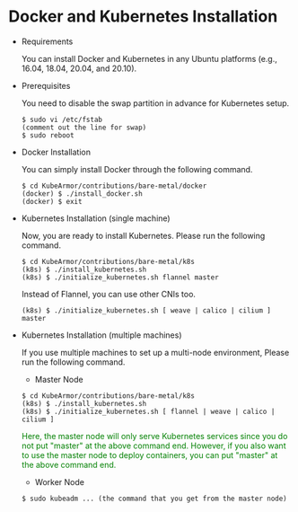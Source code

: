 # Docker and Kubernetes Installation

- Requirements

    You can install Docker and Kubernetes in any Ubuntu platforms (e.g., 16.04, 18.04, 20.04, and 20.10).

- Prerequisites

    You need to disable the swap partition in advance for Kubernetes setup.
    
    ```
    $ sudo vi /etc/fstab
    (comment out the line for swap)
    $ sudo reboot
    ```

- Docker Installation

    You can simply install Docker through the following command.
    
    ```
    $ cd KubeArmor/contributions/bare-metal/docker
    (docker) $ ./install_docker.sh
    (docker) $ exit
    ```

- Kubernetes Installation (single machine)

    Now, you are ready to install Kubernetes. Please run the following command.
    
    ```
    $ cd KubeArmor/contributions/bare-metal/k8s
    (k8s) $ ./install_kubernetes.sh
    (k8s) $ ./initialize_kubernetes.sh flannel master
    ```

    Instead of Flannel, you can use other CNIs too.
    
    ```
    (k8s) $ ./initialize_kubernetes.sh [ weave | calico | cilium ] master
    ```

- Kubernetes Installation (multiple machines)

    If you use multiple machines to set up a multi-node environment, Please run the following command.

    - Master Node
    
    ```
    $ cd KubeArmor/contributions/bare-metal/k8s
    (k8s) $ ./install_kubernetes.sh
    (k8s) $ ./initialize_kubernetes.sh [ flannel | weave | calico | cilium ]
    ```

    <font color=green>Here, the master node will only serve Kubernetes services since you do not put "master" at the above command end. However, if you also want to use the master node to deploy containers, you can put "master" at the above command end.</font>

    - Worker Node
    
    ```
    $ sudo kubeadm ... (the command that you get from the master node)
    ```
